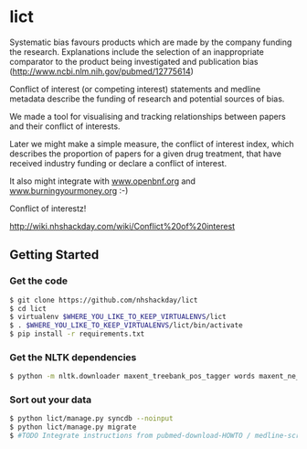 lict
====

Systematic bias favours products which are made by the company funding the research. Explanations 
include the selection of an inappropriate comparator to the product being investigated and publication
bias (http://www.ncbi.nlm.nih.gov/pubmed/12775614)
 
Conflict of interest (or competing interest) statements and medline metadata describe the funding 
of research and potential sources of bias.

We made a tool for visualising and tracking relationships between papers and their conflict of interests.

Later we might make a simple measure, the conflict of interest index, which describes the proportion of 
papers for a given drug treatment, that have received industry funding or declare a conflict of interest. 

It also might integrate with www.openbnf.org and www.burningyourmoney.org :-)

Conflict of interestz!

http://wiki.nhshackday.com/wiki/Conflict%20of%20interest

## Getting Started

### Get the code

```bash
$ git clone https://github.com/nhshackday/lict
$ cd lict
$ virtualenv $WHERE_YOU_LIKE_TO_KEEP_VIRTUALENVS/lict
$ . $WHERE_YOU_LIKE_TO_KEEP_VIRTUALENVS/lict/bin/activate
$ pip install -r requirements.txt
```

### Get the NLTK dependencies

```bash
$ python -m nltk.downloader maxent_treebank_pos_tagger words maxent_ne_chunker
```

### Sort out your data

```bash
$ python lict/manage.py syncdb --noinput
$ python lict/manage.py migrate
$ #TODO Integrate instructions from pubmed-download-HOWTO / medline-scrape-HOWTO
```
